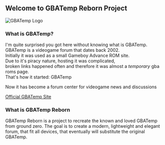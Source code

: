 ## Welcome to GBATemp Reborn Project

![GBATemp Logo](https://gbatemp.net/styles/ts2/tempy.svg)

### What is GBATemp?

I'm quite surprised you got here without knowing what is GBATemp.  
GBATemp is a videogame forum that dates back 2002.  
Initially it was used as a small Gameboy Advance ROM site.  
Due to it's piracy nature, hosting it was complicated,  
broken links happened often and therefore it was almost a _temporary_ gba roms page.  
That's how it started: GBATemp

Now it has become a forum center for videogame news and discussions

[Official GBATemp Site](https://gbatemp.net)

### What is GBATemp Reborn

GBATemp Reborn is a project to recreate the known and loved GBATemp from ground zero. The goal is to create a modern, lightweight and elegant forum, that fit all devices, that eventually will substitute the original GBATemp.

